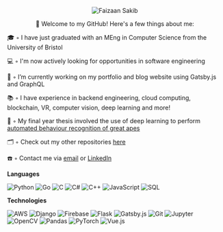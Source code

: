 <p align="center">
  <img src="https://user-images.githubusercontent.com/15062683/98091268-9cd80180-1e9e-11eb-95ad-14ce1da4598a.gif" alt="Faizaan Sakib">
</p>

<p align="center">
  👋 Welcome to my GitHub! Here's a few things about me: 
</p>

🎓 ◦ I have just graduated with an MEng in Computer Science from the University of Bristol 

💻 ◦ I'm now actively looking for opportunities in software engineering

🔭 ◦ I’m currently working on my portfolio and blog website using Gatsby.js and GraphQL

📚 ◦ I have experience in backend engineering, cloud computing, blockchain, VR, computer vision, deep learning and more!

🦍 ◦ My final year thesis involved the use of deep learning to perform [automated behaviour recognition of great apes](https://github.com/fznsakib/great-ape-behaviour-detector)

🗂 ◦ Check out my other repositories [here](https://github.com/fznsakib?tab=repositories)

☎️ ◦ Contact me via [email](mailto:fznsakib@gmail.com) or [LinkedIn](https://www.linkedin.com/in/faizaan-sakib/)


<!-- - 🌱 I’m currently learning ... -->
<!-- - 👯 I’m looking to collaborate on ... -->
<!-- - 🤔 I’m looking for help with ... -->
<!-- - ⚡ Fun fact: ... -->

**Languages**

![Python](https://img.shields.io/badge/-Python-6DB1D8?style=flat&logo=python&logoColor=white)
![Go](https://img.shields.io/badge/-Go-6DB1D8?style=flat&logo=go&logoColor=white)
![C](https://img.shields.io/badge/-C-6DB1D8?style=flat&logo=C&logoColor=white)
![C#](https://img.shields.io/badge/-C%20Sharp-6DB1D8?style=flat&logo=c-sharp&logoColor=white)
![C++](https://img.shields.io/badge/-C++-6DB1D8?style=flat&logo=C%2B%2B&logoColor=white)
![JavaScript](https://img.shields.io/badge/-JavaScript-6DB1D8?style=flat&logo=javascript&logoColor=white)
![SQL](https://img.shields.io/badge/-SQL-6DB1D8?style=flat&logo=MySQL&logoColor=white)

**Technologies**

![AWS](https://img.shields.io/badge/-Amazon%20Web%20Services-orange?style=flat&logo=amazon-aws&logoColor=white)
![Django](https://img.shields.io/badge/-Django-orange?style=flat&logo=django&logoColor=white)
![Firebase](https://img.shields.io/badge/-Firebase-orange?style=flat&logo=firebase&logoColor=white)
![Flask](https://img.shields.io/badge/-Flask-orange?style=flat&logo=flask&logoColor=white)
![Gatsby.js](https://img.shields.io/badge/-Gatsby.js-orange?style=flat&logo=gatsby&logoColor=white)
![Git](https://img.shields.io/badge/-Git-orange?style=flat&logo=git&logoColor=white)
![Jupyter](https://img.shields.io/badge/-Jupyter-orange?style=flat&logo=jupyter&logoColor=white)
![OpenCV](https://img.shields.io/badge/-OpenCV-orange?style=flat&logo=opencv&logoColor=white)
![Pandas](https://img.shields.io/badge/-Pandas-orange?style=flat&logo=pandas&logoColor=white)
![PyTorch](https://img.shields.io/badge/-PyTorch-orange?style=flat&logo=pytorch&logoColor=white)
![Vue.js](https://img.shields.io/badge/-Vue-orange?style=flat&logo=vue.js&logoColor=white)


